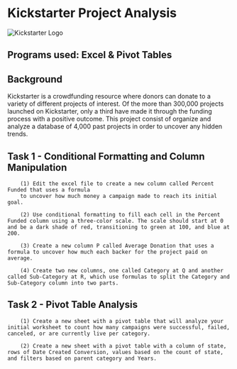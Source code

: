 # Kickstarter Project Analysis 

[Image1]: https://cdn.techinasia.com/wp-content/uploads/2015/06/kickstarter-logo.jpg

![Kickstarter Logo][Image1] 

## Programs used: Excel & Pivot Tables

## Background 

Kickstarter is a crowdfunding resource where donors can donate to a variety of different projects of interest. Of the more than 300,000 projects launched on Kickstarter, only a third have made it through the funding process with a positive outcome. This project consist of organize and analyze a database of 4,000 past projects in order to uncover any hidden trends. 

## Task 1 - Conditional Formatting and Column Manipulation

        (1) Edit the excel file to create a new column called Percent Funded that uses a formula
        to uncover how much money a campaign made to reach its initial goal.
        
        (2) Use conditional formatting to fill each cell in the Percent Funded column using a three-color scale. The scale should start at 0 and be a dark shade of red, transitioning to green at 100, and blue at 200.
        
        (3) Create a new column P called Average Donation that uses a formula to uncover how much each backer for the project paid on average.
        
        (4) Create two new columns, one called Category at Q and another called Sub-Category at R, which use formulas to split the Category and Sub-Category column into two parts.

## Task 2 - Pivot Table Analysis 

        (1) Create a new sheet with a pivot table that will analyze your initial worksheet to count how many campaigns were successful, failed, canceled, or are currently live per category.
 
        (2) Create a new sheet with a pivot table with a column of state, rows of Date Created Conversion, values based on the count of state, and filters based on parent category and Years.

